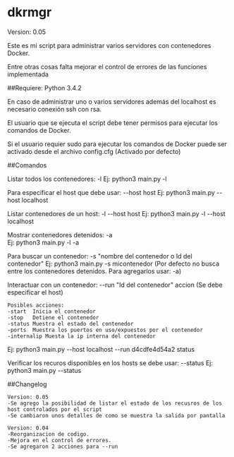 # dkrmgr
Version: 0.05

Este es mi script para administrar varios servidores con contenedores Docker.

Entre otras cosas falta mejorar el control de errores de las funciones implementada



##Requiere:
Python 3.4.2

En caso de administrar uno o varios servidores además del localhost es necesario conexión ssh con rsa.

El usuario que se ejecuta el script debe tener permisos para ejecutar los comandos de Docker.

Si el usuario requier sudo para ejecutar los comandos de Docker puede ser activado desde el archivo config.cfg (Activado por defecto)

##Comandos

Listar todos los contenedores:  -l
Ej: python3 main.py -l

Para especificar el host que debe usar: --host host
Ej: python3 main.py --host localhost

Listar contenedores de un host: -l --host host
Ej: python3 main.py -l --host localhost

Mostrar contenedores detenidos: -a   
Ej:  python3 main.py -l -a

Para buscar un contenedor: -s "nombre del contenedor o Id del contenedor"
Ej:  python3 main.py -s micontenedor
(Por defecto no busca entre los contenedores detenidos. Para agregarlos usar: -a)

Interactuar con un contenedor: --run "Id del contenedor" accion    (Se debe especificar el host)
```
Posibles acciones:
-start	Inicia el contenedor
-stop   Detiene el contenedor 
-status Muestra el estado del contenedor
-ports  Muestra los puertos en uso/expuestos por el contenedor 
-internalip Muesta la ip interna del contenedor
```
Ej: python3 main.py --host localhost --run d4cdfe4d54a2 status

Verificar los recuros disponibles en los hosts se debe usar: --status
Ej: python3 main.py --status

##Changelog
```
Version: 0.05
-Se agrego la posibilidad de listar el estado de los recusros de los host controlados por el script
-Se cambiaron unos detalles de como se muestra la salida por pantalla 
```

```
Version: 0.04
-Reorganizacion de codigo.
-Mejora en el control de errores.
-Se agregaron 2 acciones para --run
```
